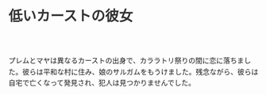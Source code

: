 <!DOCTYPE html>
<html lang="en">
<head>
    <meta charset="UTF-8">
    <meta name="viewport" content="width=device-width, initial-scale=1.0">
    <title>Story of Prem and Maya</title>
    <style>
        body {
            font-family: Arial, sans-serif;
            line-height: 1.6;
            margin: 20px;
        }
        h1 {
            color: #333;
        }
    </style>
</head>
<body>
    <h1>低いカーストの彼女</h1>
    <p>プレムとマヤは異なるカーストの出身で、カララトリ祭りの間に恋に落ちました。彼らは平和な村に住み、娘のサルガムをもうけました。残念ながら、彼らは自宅で亡くなって発見され、犯人は見つかりませんでした。</p>
</body>
</html>
